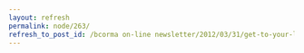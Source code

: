 ```yaml
---
layout: refresh
permalink: node/263/
refresh_to_post_id: /bcorma on-line newsletter/2012/03/31/get-to-your-local-ktm-dealer-and-support-trails-in-bc
---
```

